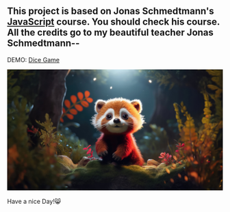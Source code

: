 ## This project is based on Jonas Schmedtmann's [JavaScript](https://www.udemy.com/user/jonasschmedtmann/) course. You should check his course. All the credits go to my beautiful teacher Jonas Schmedtmann--

DEMO: [Dice Game](https://ph0enix46.github.io/Dice-game---JAVASCRIPT/)

![Dice game](cute-panda.jpg)

Have a nice Day!😸
